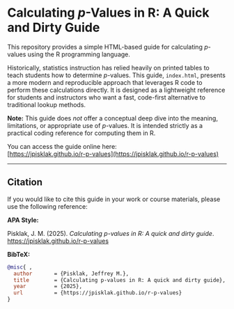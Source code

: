 # Calculating $p$-Values in R: A Quick and Dirty Guide

This repository provides a simple HTML-based guide for calculating $p$-values using the R programming language.

Historically, statistics instruction has relied heavily on printed tables to teach students how to determine $p$-values. This guide, `index.html`, presents a more modern and reproducible approach that leverages R code to perform these calculations directly. It is designed as a lightweight reference for students and instructors who want a fast, code-first alternative to traditional lookup methods.

**Note:** This guide does *not* offer a conceptual deep dive into the meaning, limitations, or appropriate use of $p$-values. It is intended strictly as a practical coding reference for computing them in R.

You can access the guide online here:  
[https://jpisklak.github.io/r-p-values](https://jpisklak.github.io/r-p-values)

---

## Citation

If you would like to cite this guide in your work or course materials, please use the following reference:

**APA Style:**

Pisklak, J. M. (2025). *Calculating p-values in R: A quick and dirty guide*. https://jpisklak.github.io/r-p-values

**BibTeX:**
```bibtex
@misc{ ,
  author       = {Pisklak, Jeffrey M.},
  title        = {Calculating p-values in R: A quick and dirty guide},
  year         = {2025},
  url          = {https://jpisklak.github.io/r-p-values}
}
```